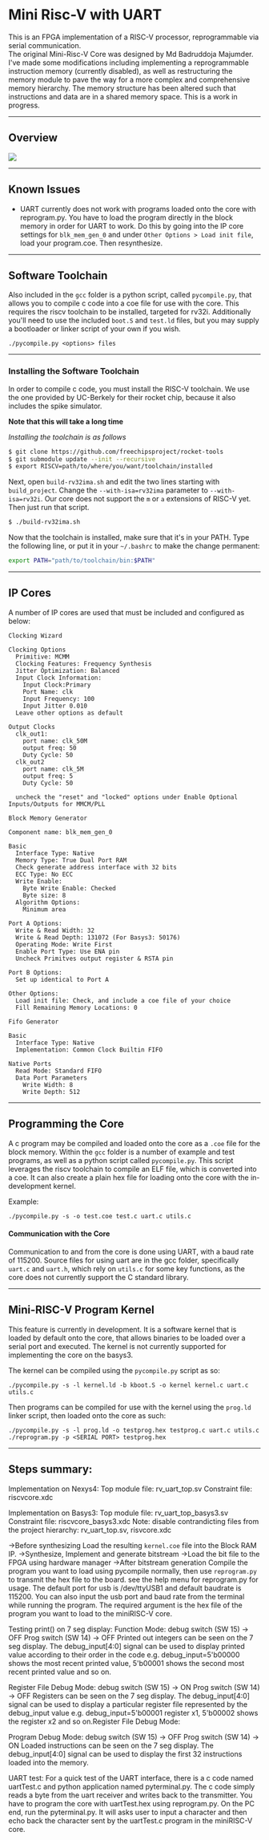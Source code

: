 # Mini Risc-V with UART

This is an FPGA implementation of a RISC-V processor, reprogrammable via serial communication. <!-- Instructions and scripts for programming it can be found in my other repository [here](https://github.com/gbruner7607/Mini-Risc-V-gcc) -->
<br>
The original Mini-Risc-V Core was designed by Md Badruddoja Majumder. I've made some modifications including implementing a reprogrammable instruction memory (currently disabled), as well as restructuring the memory module to pave the way for a more complex and comprehensive memory hierarchy. The memory structure has been altered such that instructions and data are in a shared memory space. This is a work in progress.

<hr>

## Overview

![](overview.png)

<hr>

## Known Issues

* UART currently does not work with programs loaded onto the core with reprogram.py. You have to load the program directly in the block memory in order for UART to work. Do this by going into the IP core settings for `blk_mem_gen_0` and under `Other Options > Load init file`, load your program.coe. Then resynthesize.

<hr>

## Software Toolchain

Also included in the `gcc` folder is a python script, called `pycompile.py`, that allows you to compile c code into a coe file for use with the core.  This requires the riscv toolchain to be installed, targeted for rv32i. Additionally you'll need to use the included `boot.S` and `test.ld` files, but you may supply a bootloader or linker script of your own if you wish.

`./pycompile.py <options> files`

<hr>

### Installing the Software Toolchain

In order to compile c code, you must install the RISC-V toolchain. We use the one provided by UC-Berkely for their rocket chip, because it also includes the spike simulator.

**Note that this will take a long time**

*Installing the toolchain is as follows*

```bash
$ git clone https://github.com/freechipsproject/rocket-tools
$ git submodule update --init --recursive
$ export RISCV=path/to/where/you/want/toolchain/installed
```

Next, open `build-rv32ima.sh` and edit the two lines starting with `build_project`. Change the `--with-isa=rv32ima` parameter to `--with-isa=rv32i`. Our core does not support the `m` or `a` extensions of RISC-V yet. Then just run that script.

```bash
$ ./build-rv32ima.sh
```

Now that the toolchain is installed, make sure that it's in your PATH. Type the following line, or put it in your `~/.bashrc` to make the change permanent:

```bash
export PATH="path/to/toolchain/bin:$PATH"
```

<hr>

## IP Cores

A number of IP cores are used that must be included and configured as below:

```
Clocking Wizard

Clocking Options
  Primitive: MCMM
  Clocking Features: Frequency Synthesis
  Jitter Optimization: Balanced
  Input Clock Information:
    Input Clock:Primary 
    Port Name: clk
    Input Frequency: 100
    Input Jitter 0.010
  Leave other options as default

Output Clocks
  clk_out1:
    port name: clk_50M
    output freq: 50
    Duty Cycle: 50
  clk_out2
    port name: clk_5M
    output freq: 5
    Duty Cycle: 50

  uncheck the "reset" and "locked" options under Enable Optional Inputs/Outputs for MMCM/PLL
```

```
Block Memory Generator

Component name: blk_mem_gen_0

Basic
  Interface Type: Native
  Memory Type: True Dual Port RAM
  Check generate address interface with 32 bits
  ECC Type: No ECC
  Write Enable:
    Byte Write Enable: Checked
    Byte size: 8
  Algorithm Options:
    Minimum area

Port A Options:
  Write & Read Width: 32
  Write & Read Depth: 131072 (For Basys3: 50176)
  Operating Mode: Write First
  Enable Port Type: Use ENA pin
  Uncheck Primitves output register & RSTA pin

Port B Options:
  Set up identical to Port A

Other Options:
  Load init file: Check, and include a coe file of your choice
  Fill Remaining Memory Locations: 0
```

```
Fifo Generator

Basic
  Interface Type: Native
  Implementation: Common Clock Builtin FIFO

Native Ports
  Read Mode: Standard FIFO
  Data Port Parameters
    Write Width: 8
    Write Depth: 512
```

<hr> 

## Programming the Core

A c program may be compiled and loaded onto the core as a `.coe` file for the block memory. Within the `gcc` folder is a number of example and test programs, as well as a python script called `pycompile.py`. This script leverages the riscv toolchain to compile an ELF file, which is converted into a coe. It can also create a plain hex file for loading onto the core with the in-development kernel. 

Example:
```
./pycompile.py -s -o test.coe test.c uart.c utils.c
```

#### Communication with the Core

Communication to and from the core is done using UART, with a baud rate of 115200. Source files for using uart are in the gcc folder, specifically `uart.c` and `uart.h`, which rely on `utils.c` for some key functions, as the core does not currently support the C standard library. 

<hr>

## Mini-RISC-V Program Kernel 

This feature is currently in development. It is a software kernel that is loaded by default onto the core, that allows binaries to be loaded over a serial port and executed. The kernel is not currently supported for implementing the core on the basys3.

The kernel can be compiled using the `pycompile.py` script as so: 
```
./pycompile.py -s -l kernel.ld -b kboot.S -o kernel kernel.c uart.c utils.c
```

Then programs can be compiled for use with the kernel using the `prog.ld` linker script, then loaded onto the core as such:
```
./pycompile.py -s -l prog.ld -o testprog.hex testprog.c uart.c utils.c 
./reprogram.py -p <SERIAL PORT> testprog.hex
```

<hr>

## Steps summary:

Implementation on Nexys4:
Top module file: rv_uart_top.sv
Constraint file: riscvcore.xdc

Implementation on Basys3:
Top module file: rv_uart_top_basys3.sv
Constraint file: riscvcore_basys3.xdc
Note: disable contrandicting files from the project hierarchy: rv_uart_top.sv, risvcore.xdc



->Before synthesizing
	Load the resulting `kernel.coe` file into the Block RAM IP. 
->Synthesize, Implement and generate bitstream
->Load the bit file to the FPGA using hardware manager
->After bitstream generation
	Compile the program you want to load using pycompile normally, then use `reprogram.py` to transmit the hex file to the board.
	see the help menu for reprogram.py for usage. The default port for usb is /dev/ttyUSB1 and default baudrate is 115200. You can also 		input the usb port and baud rate from the terminal while running the program. The required argument is the hex file of the program you 		want to load to the miniRISC-V core. 
  
Testing print() on 7 seg display:
Function Mode: 
debug switch (SW 15) -> OFF
Prog  switch (SW 14) -> OFF
Printed out integers can be seen on the 7 seg display. The debug_input[4:0] signal can be used to display printed value according to their order in the code e.g. debug_input=5'b00000 shows the most recent printed value, 5'b00001 shows the second most recent printed value and so on.

Register File Debug Mode:
debug switch (SW 15) -> ON
Prog  switch (SW 14) -> OFF
Registers can be seen on the 7 seg display. The debug_input[4:0] signal can be used to display a particular register file represented by the debug_input value e.g. debug_input=5'b00001 register x1, 5'b00002 shows the register x2 and so on.Register File Debug Mode:

Program Debug Mode:
debug switch (SW 15) -> OFF
Prog  switch (SW 14) -> ON
Loaded instructions can be seen on the 7 seg display. The debug_input[4:0] signal can be used to display the first 32 instructions loaded into the memory.




UART test:
For a quick test of the UART interface, there is a c code named uartTest.c and python application named pyterminal.py. The c code simply reads a byte from the uart receiver and writes back to the transmitter. You have to program the core with uartTest.hex using reprogram.py. On the PC end, run the pyterminal.py. It will asks user to input a character and then echo back the character sent by the uartTest.c program in the miniRISC-V core.  

